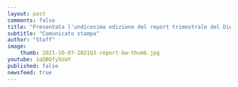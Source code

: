 ```yaml
---
layout: post
comments: false
title: "Presentata l'undicesima edizione del report trimestrale del Digital Gold Institute"
subtitle: "Comunicato stampa" 
author: "Staff"
image:
    thumb: 2021-10-07-2021Q3-report-bw-thumb.jpg
youtube: 1qQBQfy5UaY
published: false
newsfeed: true
---
```




